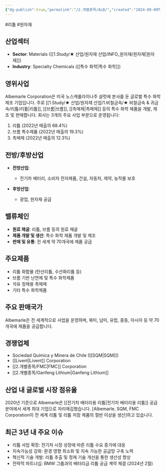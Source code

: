 ```yaml
---
{"dg-publish":true,"permalink":"/2.개별종목/ALB/","created":"2024-09-09T14:12:11.787+09:00","updated":"2025-07-29T21:37:04.277+09:00"}
---
```


#리튬 #원자재 

## 산업섹터

- **Sector**: Materials ([[1.Study/★ 산업/원자재 산업/INFO_원자재/원자재\|원자재]])
- **Industry**: Specialty Chemicals ([[특수 화학\|특수 화학]])

## 영위사업

Albemarle Corporation은 미국 노스캐롤라이나주 샬럿에 본사를 둔 글로벌 특수 화학 제조 기업입니다. 주로 [[1.Study/★ 산업/원자재 산업/1.비철금속/★ 비철금속 & 귀금속/리튬/리튬\|리튬]], [[브롬\|브롬]], [[촉매제\|촉매제]] 등의 특수 화학 제품을 개발, 제조 및 판매합니다. 회사는 3개의 주요 사업 부문으로 운영됩니다:

1. 리튬 (2022년 매출의 68.4%)
2. 브롬 특수제품 (2022년 매출의 19.3%)
3. 촉매제 (2022년 매출의 12.3%)

## 전방/후방산업

- **전방산업**:
    - 전기차 배터리, 소비자 전자제품, 건설, 자동차, 제약, 농작물 보호

- **후방산업**:
    - 광업, 원자재 공급

## 밸류체인

- **원료 채굴**: 리튬, 브롬 등의 원료 채굴
- **제품 개발 및 생산**: 특수 화학 제품 개발 및 제조
- **판매 및 유통**: 전 세계 약 70개국에 제품 공급

## 주요제품

- 리튬 화합물 (탄산리튬, 수산화리튬 등)
- 브롬 기반 난연제 및 특수 화학제품
- 석유 정제용 촉매제
- 기타 특수 화학제품

## 주요 판매국가

Albemarle은 전 세계적으로 사업을 운영하며, 북미, 남미, 유럽, 중동, 아시아 등 약 70개국에 제품을 공급합니다.

## 경쟁업체

- Sociedad Química y Minera de Chile ([[SQM\|SQM]])
- [[Livent\|Livent]] Corporation
- [[2.개별종목/FMC\|FMC]] Corporation
- [[2.개별종목/Ganfeng Lithium\|Ganfeng Lithium]]

## 산업 내 글로벌 시장 점유율

2020년 기준으로 Albemarle은 [[전기차 배터리용 리튬\|전기차 배터리용 리튬]] 공급 분야에서 세계 최대 기업으로 자리매김했습니다. [Albemarle, SQM, FMC Corporation이 전 세계 리튬 및 리튬 저장 제품의 절반 이상을 생산]하고 있습니다.

## 최근 3년 내 주요 이슈

- 리튬 사업 확장: 전기차 시장 성장에 따른 리튬 수요 증가에 대응
- 지속가능성 강화: 환경 영향 최소화 및 지속 가능한 공급망 구축 노력
- 혁신적 기술 개발: 리튬 추출 및 정제 기술 개선을 통한 생산성 향상
- 전략적 파트너십: BMW 그룹과의 배터리급 리튬 공급 계약 체결 (2024년 2월)